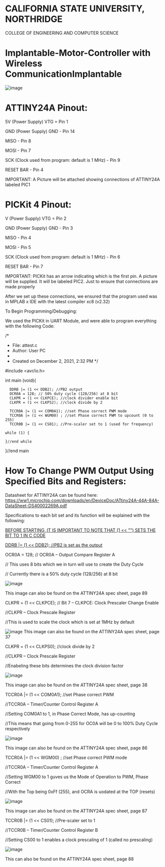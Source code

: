 # **CALIFORNIA STATE UNIVERSITY, NORTHRIDGE**

COLLEGE OF ENGINEERING AND COMPUTER SCIENCE

# Implantable-Motor-Controller with Wireless CommunicationImplantable

![image](https://user-images.githubusercontent.com/98668234/174352608-28c0adcf-a6dc-42e8-b1ac-e4b4233af9ce.png)


# ATTINY24A Pinout:

5V (Power Supply) VTG = Pin 1

GND (Power Supply) GND - Pin 14

MISO - Pin 8

MOSI - Pin 7

SCK (Clock used from program: default is 1 MHz) - Pin 9

RESET BAR - Pin 4



IMPORTANT: A Picture will be attached showing connections of ATTINY24A labeled PIC1



# PICKit 4 Pinout:

V (Power Supply) VTG = Pin 2

GND (Power Supply) GND - Pin 3

MISO - Pin 4

MOSI - Pin 5

SCK (Clock used from program: default is 1 MHz) - Pin 6

RESET BAR - Pin 7



IMPORTANT: PICKit has an arrow indicating which is the first pin. 
A picture will be supplied. It will be labeled PIC2. Just to ensure that connections
are made properly




After we set up these connections, we ensured that the program used was in MPLAB x IDE
with the latest compiler xc8 (v2.32)

To Begin Programming/Debugging:

We used the PICKit in UART Module, and were able to program everything with the following Code:


/* 
 * File:   attest.c
 * Author: User PC
 *
 * Created on December 2, 2021, 2:32 PM
 */

#include <avr/io.h>

  int main (void){
  
      DDRB |= (1 << DDB2); //PB2 output
      OCR0A = 128; // 50% duty cycle (128/256) at 8 bit
      CLKPR = (1 << CLKPCE); //clock divider enable bit
      CLKPR = (1 << CLKPS2); //clock divide by 2
      
      TCCR0A |= (1 << COM0A1); //set Phase correct PWM mode
      TCCR0A |= (1 << WGM00) ; //set Phase correct PWM to upcount (0 to 255)
      TCCR0B |= (1 << CS01); //Pre-scaler set to 1 (used for frequency)
      
    while (1) {
        
	}//end while
    
}//end main




# How To Change PWM Output Using Specified Bits and Registers:

Datasheet for ATTINY24A can be found here: https://ww1.microchip.com/downloads/en/DeviceDoc/ATtiny24A-44A-84A-DataSheet-DS40002269A.pdf


Specifications to each bit set and its function will be explained with the following:

<ins>BEFORE STARTING, IT IS IMPORTANT TO NOTE THAT (1 << "") SETS THE BIT TO 1 IN C CODE</ins>

<ins>DDRB |= (1 << DDB2); //PB2 is set as the output</ins>



OCR0A = 128; // OCR0A – Output Compare Register A 

// This uses 8 bits which we in turn will use to create the Duty Cycle

// Currently there is a 50% duty cycle (128/256) at 8 bit



![image](https://user-images.githubusercontent.com/98668234/174401785-219d8282-be8c-4bcf-b279-5609deb32a45.png)

This image can also be found on the ATTINY24A spec sheet, page 89



CLKPR = (1 << CLKPCE); // Bit 7 – CLKPCE: Clock Prescaler Change Enable

//CLKPR – Clock Prescale Register

//This is used to scale the clock which is set at 1MHz by default



![image](https://user-images.githubusercontent.com/98668234/174401847-a5787833-fca7-43cb-95bb-5e88a8e79058.png)
This image can also be found on the ATTINY24A spec sheet, page 37




CLKPR = (1 << CLKPS0); //clock divide by 2

//CLKPR – Clock Prescale Register

//Enabeling these bits determines the clock division factor



![image](https://user-images.githubusercontent.com/98668234/174401874-6f5e2cb9-6e60-4703-b03d-7575fb18883d.png)

This image can also be found on the ATTINY24A spec sheet, page 38




TCCR0A |= (1 << COM0A1); //set Phase correct PWM 

//TCCR0A – Timer/Counter Control Register A

//Setting COM0A1 to 1, in Phase Correct Mode, has up-counting

//This means that going from 0-255 for OC0A will be 0 to 100% Duty Cycle respectively



![image](https://user-images.githubusercontent.com/98668234/174401920-4ecce6ac-006e-44bb-821f-c921d7057c67.png)

This image can also be found on the ATTINY24A spec sheet, page 86



TCCR0A |= (1 << WGM00) ; //set Phase correct PWM mode

//TCCR0A – Timer/Counter Control Register A

//Setting WGM00 to 1 guves us the Mode of Operation to PWM, Phase Correct

//With the Top being 0xFf (255), and OCRA is uodated at the TOP (resets)


![image](https://user-images.githubusercontent.com/98668234/174401953-3edb5592-a60b-4bec-acad-8d58edf56d0a.png)

This image can also be found on the ATTINY24A spec sheet, page 87



TCCR0B |= (1 << CS01); //Pre-scaler set to 1

//TCCR0B – Timer/Counter Control Register B

//Setting CS00 to 1 enables a clock prescaling of 1 (called no prescaling)


![image](https://user-images.githubusercontent.com/98668234/174401991-fa0819c8-b518-455e-bb23-3d9697a1811e.png)

This can also be found on the ATTINY24A spec sheet, page 88


